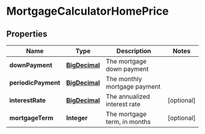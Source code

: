 
# MortgageCalculatorHomePrice

## Properties
Name | Type | Description | Notes
------------ | ------------- | ------------- | -------------
**downPayment** | [**BigDecimal**](BigDecimal.md) | The mortgage down payment | 
**periodicPayment** | [**BigDecimal**](BigDecimal.md) | The monthly mortgage payment | 
**interestRate** | [**BigDecimal**](BigDecimal.md) | The annualized interest rate |  [optional]
**mortgageTerm** | **Integer** | The mortgage term, in months |  [optional]



